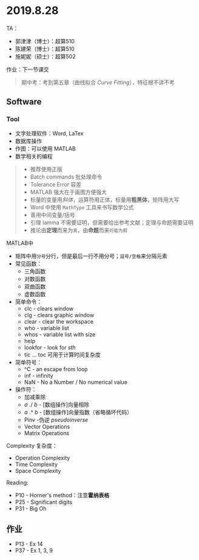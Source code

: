 # 2019.8.28

TA：

- 郭津津（博士）：超算510
- 陈建荣（博士）：超算510
- 施妮妮（硕士）：超算502

作业：下一节课交

> 期中考：考到第五章（曲线拟合 *Curve Fitting*），特征根不讲不考

## Software

### Tool

- 文字处理软件：Word, LaTex  
- 数据库操作  
- 作图：可以使用 MATLAB  
- 数学相关的编程  

> - 推荐使用正版  
> - Batch commands 批处理命令  
> - Tolerance Error 容差  
> - MATLAB 强大在于画图方便强大  
> - 标量的变量用*斜体*，运算符用正体，标量用**粗黑体**，矩阵用大写  
> - Word 中使用 `MathType` 工具来书写数学公式  
> - 善用中间变量/括号
> - 引理 lamma 不需要证明，但需要给出参考文献；定理与命题需要证明
> - 推论由**定理**而来为`真`，由**命题**而来`可能为假`

MATLAB中  

- 矩阵中用`分号`分行，但是最后一行不用分号；`逗号/空格`来分隔元素  
- 常见函数：  
  - 三角函数  
  - 对数函数  
  - 双曲函数  
  - 虚数函数  
- 简单命令：  
  - clc - clears window  
  - clg - clears graphic window  
  - clear - clear the workspace  
  - who - variable list  
  - whos - variable list with size  
  - help  
  - lookfor - look for *sth*
  - tic ... toc 可用于计算时间复杂度
- 简单符号：
  - ^C - an escape from loop
  - inf - infinity
  - NaN - No a Number / No numerical value
- 操作符：
  - 加减乘除
  - *a* ./ *b* - [数组操作]向量相除  
  - *a* .^ *b* - [数组操作]向量指数（省略循环代码）  
  - Pinv -伪逆 *pseudoinverse*  
  - Vector Operations
  - Matrix Operations

Complexity 复杂度：  

- Operation Complexity  
- Time Complexity  
- Space Complexity  

Reading:  

- P10 - Horner's method：注意**霍纳表格**
- P25 - Significant digits
- P31 - Big Oh

## 作业

- P13 - Ex 14
- P37 - Ex 1, 3, 9

[//]: # (老师还故意弄了点笔误（MATLAB版本已经过于老旧）)
[//]: # (原本学院的MATLAB课还是用的盗版的，被MATLAB的公司烦，然后学院不开这个课了。。。绝了)
[//]: # (为了节省成本，公司一般会使用最新最便宜的硬件，导致所需英文水平高，并且需要不断优化高级语言的代码，或者直接使用汇编)
